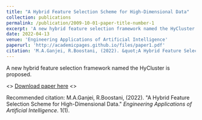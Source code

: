 ```yaml
---
title: "A Hybrid Feature Selection Scheme for High-Dimensional Data"
collection: publications
permalink: /publication/2009-10-01-paper-title-number-1
excerpt: 'A new hybrid feature selection framework named the HyCluster is proposed.'
date: 2022-04-13
venue: 'Engineering Applications of Artificial Intelligence'
paperurl: 'http://academicpages.github.io/files/paper1.pdf'
citation: 'M.A.Ganjei, R.Boostani, (2022). &quot;A Hybrid Feature Selection Scheme for High-Dimensional Data.&quot; <i>Engineering Applications of Artificial Intelligence</i>. 1(1).'
---
```

A new hybrid feature selection framework named the HyCluster is proposed.

<> [Download paper here](http://academicpages.github.io/files/paper1.pdf) <>

Recommended citation: M.A.Ganjei, R.Boostani, (2022). "A Hybrid Feature Selection Scheme for High-Dimensional Data." <i>Engineering Applications of Artificial Intelligence</i>. 1(1).

